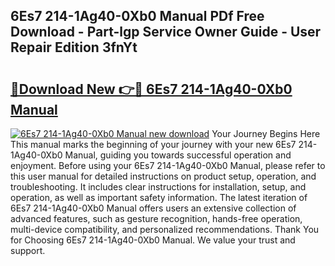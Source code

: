 ## 6Es7 214-1Ag40-0Xb0 Manual PDf Free Download - Part-lgp Service Owner Guide - User Repair Edition 3fnYt

# <h2><a href="http://bc24744.oget.top/?id=6Es7+214-1Ag40-0Xb0+Manual">🔗Download New 👉🔴 6Es7 214-1Ag40-0Xb0 Manual</a></h2>

[![6Es7 214-1Ag40-0Xb0 Manual new download](https://i.imgur.com/5g1atiW.png)](http://bc24744.oget.top/?id=6Es7+214-1Ag40-0Xb0+Manual)
Your Journey Begins Here This manual marks the beginning of your journey with your new 6Es7 214-1Ag40-0Xb0 Manual, guiding you towards successful operation and enjoyment. Before using your 6Es7 214-1Ag40-0Xb0 Manual, please refer to this user manual for detailed instructions on product setup, operation, and troubleshooting. It includes clear instructions for installation, setup, and operation, as well as important safety information. The latest iteration of 6Es7 214-1Ag40-0Xb0 Manual offers users an extensive collection of advanced features, such as gesture recognition, hands-free operation, multi-device compatibility, and personalized recommendations. Thank You for Choosing 6Es7 214-1Ag40-0Xb0 Manual. We value your trust and support.
